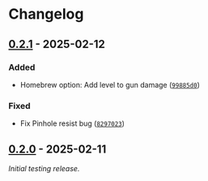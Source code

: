 # Changelog

## [0.2.1] - 2025-02-12

### Added

- Homebrew option: Add level to gun damage ([`99885d0`])

### Fixed

- Fix Pinhole resist bug ([`8297023`])

## [0.2.0] - 2025-02-11

*Initial testing release.*

[0.2.1]: <https://github.com/NekohimeMusou/smt-tc-v1/releases/tag/v0.2.1>
[`99885d0`]: <https://github.com/NekohimeMusou/smt-tc-v1/commit/99885d0dea8ff3b301d106218fb2ed9e518ad0be>
[`8297023`]: <https://github.com/NekohimeMusou/smt-tc-v1/commit/82970234582369cd35acea5af32bd7d78b621c8a>

[0.2.0]: <https://github.com/NekohimeMusou/smt-tc-v1/releases/tag/v0.2.0>
